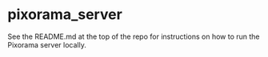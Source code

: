 # pixorama_server

See the README.md at the top of the repo for instructions on how to run the
Pixorama server locally.

